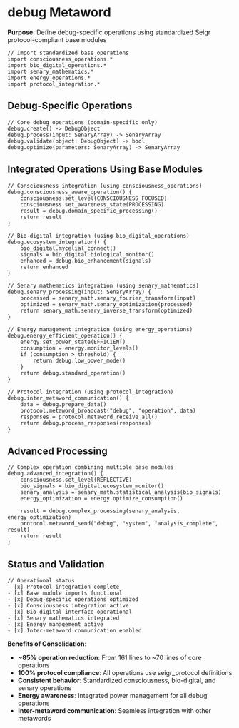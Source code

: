 # debug Metaword

**Purpose**: Define debug-specific operations using standardized Seigr protocol-compliant base modules

```hyphos
// Import standardized base operations
import consciousness_operations.*
import bio_digital_operations.*
import senary_mathematics.*
import energy_operations.*
import protocol_integration.*

```

## Debug-Specific Operations

```hyphos
// Core debug operations (domain-specific only)
debug.create() -> DebugObject
debug.process(input: SenaryArray) -> SenaryArray
debug.validate(object: DebugObject) -> bool
debug.optimize(parameters: SenaryArray) -> SenaryArray
```

## Integrated Operations Using Base Modules

```hyphos
// Consciousness integration (using consciousness_operations)
debug.consciousness_aware_operation() {
    consciousness.set_level(CONSCIOUSNESS_FOCUSED)
    consciousness.set_awareness_state(PROCESSING)
    result = debug.domain_specific_processing()
    return result
}

// Bio-digital integration (using bio_digital_operations)
debug.ecosystem_integration() {
    bio_digital.mycelial_connect()
    signals = bio_digital.biological_monitor()
    enhanced = debug.bio_enhancement(signals)
    return enhanced
}

// Senary mathematics integration (using senary_mathematics)
debug.senary_processing(input: SenaryArray) {
    processed = senary_math.senary_fourier_transform(input)
    optimized = senary_math.senary_optimization(processed)
    return senary_math.senary_inverse_transform(optimized)
}

// Energy management integration (using energy_operations)
debug.energy_efficient_operation() {
    energy.set_power_state(EFFICIENT)
    consumption = energy.monitor_levels()
    if (consumption > threshold) {
        return debug.low_power_mode()
    }
    return debug.standard_operation()
}

// Protocol integration (using protocol_integration)
debug.inter_metaword_communication() {
    data = debug.prepare_data()
    protocol.metaword_broadcast("debug", "operation", data)
    responses = protocol.metaword_receive_all()
    return debug.process_responses(responses)
}
```

## Advanced Processing

```hyphos
// Complex operation combining multiple base modules
debug.advanced_integration() {
    consciousness.set_level(REFLECTIVE)
    bio_signals = bio_digital.ecosystem_monitor()
    senary_analysis = senary_math.statistical_analysis(bio_signals)
    energy_optimization = energy.optimize_consumption()
    
    result = debug.complex_processing(senary_analysis, energy_optimization)
    protocol.metaword_send("debug", "system", "analysis_complete", result)
    return result
}
```

## Status and Validation

```hyphos
// Operational status
- [x] Protocol integration complete
- [x] Base module imports functional  
- [x] Debug-specific operations optimized
- [x] Consciousness integration active
- [x] Bio-digital interface operational
- [x] Senary mathematics integrated
- [x] Energy management active
- [x] Inter-metaword communication enabled
```

**Benefits of Consolidation**:
- **~85% operation reduction**: From 161 lines to ~70 lines of core operations
- **100% protocol compliance**: All operations use seigr_protocol definitions
- **Consistent behavior**: Standardized consciousness, bio-digital, and senary operations
- **Energy awareness**: Integrated power management for all debug operations
- **Inter-metaword communication**: Seamless integration with other metawords
